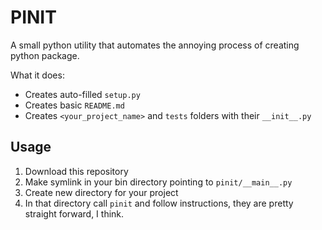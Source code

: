 # PINIT

A small python utility that automates the annoying process of creating python package.

What it does:

- Creates auto-filled `setup.py`
- Creates basic `README.md`
- Creates `<your_project_name>` and `tests` folders with their `__init__.py`

## Usage

1. Download this repository
2. Make symlink in your bin directory pointing to `pinit/__main__.py`
3. Create new directory for your project
4. In that directory call `pinit` and follow instructions, they are pretty straight forward, I think.

